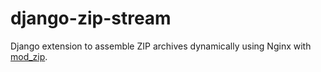 # django-zip-stream
Django extension to assemble ZIP archives dynamically using Nginx with [mod_zip](https://github.com/evanmiller/mod_zip).
